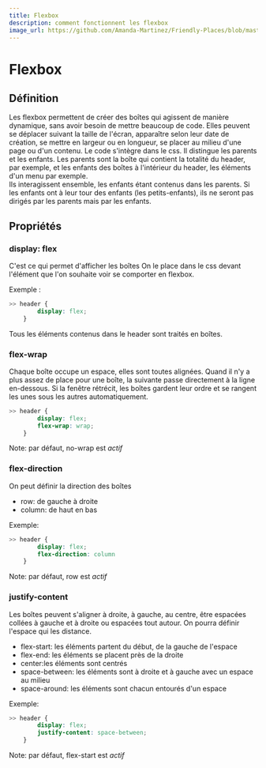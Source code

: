 ```yaml
---
title: Flexbox
description: comment fonctionnent les flexbox
image_url: https://github.com/Amanda-Martinez/Friendly-Places/blob/master/fiches/img/flexbox.jpg?raw=true
---
```


# Flexbox

## Définition

Les flexbox permettent de créer des boîtes qui agissent de manière dynamique, sans avoir besoin de mettre beaucoup de code.
Elles peuvent se déplacer suivant la taille de l'écran, apparaître selon leur date de création, se mettre en largeur ou en longueur, se placer au milieu d'une page ou d'un contenu.
Le code s'intègre dans le css.
Il distingue les parents et les enfants. Les parents sont la boîte qui contient la totalité du header, par exemple, et les enfants des boîtes à l'intérieur du header, les éléments d'un menu par exemple.  
Ils interagissent ensemble, les enfants étant contenus dans les parents. Si les enfants ont à leur tour des enfants (les petits-enfants), ils ne seront pas dirigés par les parents mais par les enfants.

## Propriétés

### display: flex

C'est ce qui permet d'afficher les boîtes
On le place dans le css devant l'élément que l'on souhaite voir se comporter en flexbox.

Exemple : 
```css
>> header {
		display: flex;
	}
```
Tous les éléments contenus dans le header sont traités en boîtes.

### flex-wrap

Chaque boîte occupe un espace, elles sont toutes alignées. Quand il n'y a plus assez de place pour une boîte, la suivante passe directement à la ligne en-dessous.
Si la fenêtre rétrécit, les boîtes gardent leur ordre et se rangent les unes sous les autres automatiquement.

```css
>> header {
		display: flex;
		flex-wrap: wrap;
	}
```

Note: par défaut, no-wrap est _actif_

### flex-direction

On peut définir la direction des boîtes
* row: de gauche à droite
* column: de haut en bas

Exemple:
```css
>> header {
		display: flex;
		flex-direction: column
	}
```

Note: par défaut, row est _actif_

### justify-content

Les boîtes peuvent s'aligner à droite, à gauche, au centre, être espacées collées à gauche et à droite ou espacées tout autour.
On pourra définir l'espace qui les distance.

* flex-start: les éléments partent du début, de la gauche de l'espace
* flex-end: les éléments se placent près de la droite
* center:les éléments sont centrés
* space-between: les éléments sont à droite et à gauche avec un espace au milieu
* space-around: les éléments sont chacun entourés d'un espace

Exemple:
```css
>> header {
		display: flex;
		justify-content: space-between;
	}
```

Note: par défaut, flex-start est _actif_






